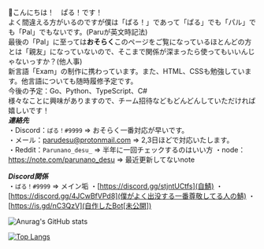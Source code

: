 👋こんにちは！　ぱる！です！<br>
よく間違える方がいるのですが僕は「ぱる！」であって「ぱる」でも「パル」でも「Pal」でもないです。(Paruが英文時記法)<br>
最後の「Pal」に至っては**おそらく**このページをご覧になっているほとんどの方とは「親友」になっていないので、そこまで関係が深まったら使ってもいいんじゃないっすか？(他人事)<br>
新言語「Exam」の制作に携わっています。また、HTML、CSSも勉強しています。他言語についても随時履修予定です。<br>
今後の予定：Go、Python、TypeScript、C#<br>
様々なことに興味がありますので、チーム招待などもどんどんしていただければ嬉しいです！<br>
**_連絡先_**<br>
・Discord：`ぱる！#9999` => おそらく一番対応が早いです。<br>
・メール：parudesu@protonmail.com => 2,3日ほどで対応いたします。<br>
・Reddit：`Parunano_desu_` => 半年に一回チェックするのはいい方
・node：https://note.com/parunano_desu => 最近更新してないnote

**_Discord関係_**<br>
・`ぱる！#9999` => メイン垢
・[https://discord.gg/stjntUCtfs](自鯖)
・[https://discord.gg/4JCwBfVPd8](僕がよく出没する一番尊敬してる人の鯖)
・[https://is.gd/nC3QzV](自作したBot[未公開])

![Anurag's GitHub stats](https://github-readme-stats.vercel.app/api?username=Parunanodesu&show_icons=true&title_color=5865F2&text_color=5865F2&icon_color=ED4245&bg_color=60,FEE75C,57F287&locale=en&border_radius=true)

[![Top Langs](https://github-readme-stats.vercel.app/api/top-langs/?username=Parunanodesu&layout=compact)](https://github.com/anuraghazra/github-readme-stats)

<!---
Parunanodesu/Parunanodesu is a ✨ special ✨ repository because its `README.md` (this file) appears on your GitHub profile.
You can click the Preview link to take a look at your changes.
--->
